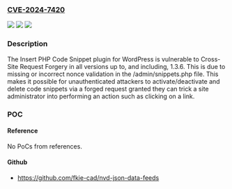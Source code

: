 ### [CVE-2024-7420](https://cve.mitre.org/cgi-bin/cvename.cgi?name=CVE-2024-7420)
![](https://img.shields.io/static/v1?label=Product&message=Insert%20PHP%20Code%20Snippet&color=blue)
![](https://img.shields.io/static/v1?label=Version&message=*%3C%3D%201.3.6%20&color=brighgreen)
![](https://img.shields.io/static/v1?label=Vulnerability&message=CWE-352%20Cross-Site%20Request%20Forgery%20(CSRF)&color=brighgreen)

### Description

The Insert PHP Code Snippet plugin for WordPress is vulnerable to Cross-Site Request Forgery in all versions up to, and including, 1.3.6. This is due to missing or incorrect nonce validation in the /admin/snippets.php file. This makes it possible for unauthenticated attackers to activate/deactivate and delete code snippets via a forged request granted they can trick a site administrator into performing an action such as clicking on a link.

### POC

#### Reference
No PoCs from references.

#### Github
- https://github.com/fkie-cad/nvd-json-data-feeds

